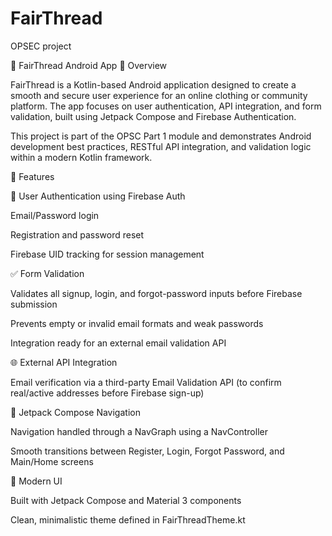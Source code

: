 # FairThread
OPSEC project

🧵 FairThread Android App 📖 Overview

FairThread is a Kotlin-based Android application designed to create a smooth and secure user experience for an online clothing or community platform. The app focuses on user authentication, API integration, and form validation, built using Jetpack Compose and Firebase Authentication.

This project is part of the OPSC Part 1 module and demonstrates Android development best practices, RESTful API integration, and validation logic within a modern Kotlin framework.

🚀 Features

🔐 User Authentication using Firebase Auth

Email/Password login

Registration and password reset

Firebase UID tracking for session management

✅ Form Validation

Validates all signup, login, and forgot-password inputs before Firebase submission

Prevents empty or invalid email formats and weak passwords

Integration ready for an external email validation API

🌐 External API Integration

Email verification via a third-party Email Validation API (to confirm real/active addresses before Firebase sign-up)

🧭 Jetpack Compose Navigation

Navigation handled through a NavGraph using a NavController

Smooth transitions between Register, Login, Forgot Password, and Main/Home screens

🎨 Modern UI

Built with Jetpack Compose and Material 3 components

Clean, minimalistic theme defined in FairThreadTheme.kt
